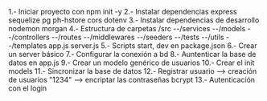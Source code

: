 1.- Iniciar proyecto con npm init -y
2.- Instalar dependencias express sequelize pg ph-hstore cors dotenv
3.- Instalar dependencias de desarrollo nodemon morgan
4.- Estructura de carpetas
  /src
  --/services
  --/models
  --/controllers
  --/routes
  --/middlewares
  --/seeders
  --/tests
  --/utils
  --/templates
    app.js
    server.js
5.- Scripts start, dev en package.json
6.- Crear un server básico
7.- Configurar la conexión a bd
8.- Auntenticar la base de datos en app.js
9.- Crear un modelo genérico de usuarios
10.- Crear el init models
11.- Sincronizar la base de datos
12.- Registrar usuario --> creación de usuarios
    "1234" --> encriptar las contraseñas
    bcrypt
13.- Autenticación con el login